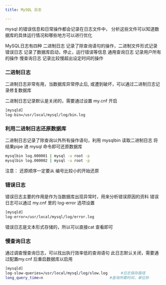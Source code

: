 ```yaml
---
title: MySQL 日志

---
```

mysql 的错误信息和日常操作都会记录在日志文件中， 分析这些文件可以知道数据库的具体运行情况和哪些地方可以进行优化

MySQL日志有四种
二进制日志     记录了除查询语句的操作，二进制文件形式记录
错误日志      记录了数据库启动，停止，运行错误等信息
通用查询日志               记录用户所有的操作
慢查询日志     记录比较慢超出设定时间的操作

### 二进制日志
二进制日志非常有用，当数据库异常停止后, 或遭到破坏，可以通过二进制日志记录修复数据库

二进制日志记录默认是关闭的，需要通过设置 my.cnf 开启

```bash
[mysqld]
log-bin=/usr/local/mysql/log/bin.log
```

### 利用二进制日志还原数据库
二进制日志记录了除查询以外所有操作语句，利用 mysqlbin 读取二进制日志 将结果pipe 进 mysql 命令即可还原数据库
```bash
mysqlbin log.000001 | mysql -u root -p
mysqlbin log.000002 | mysql -u root -p
```
注意： 还原顺序一定要从 编号比较小的开始还原

### 错误日志
错误日志主要的作用是作为当数据库出现异常时，用来分析错误原因的资料
错误日志可以通过 my.cnf 里的 log-error 选项设置
```bash
[mysqld]
log-error=/usr/local/mysql/log/error.log
```

错误日志是文本形式存储的，所以可以直接cat 查看即可

### 慢查询日志
通过调查慢查询日志，可以找出执行效率低的查询语句
此日志默认关闭，需要通过配置my.cnf 后重启数据库以启用
```bash
[mysqld]
log-slow-queries=/usr/local/mysql/log/slow.log      #日志保存路径
long_query_time=n                              #查询所需时间，单位秒
```
